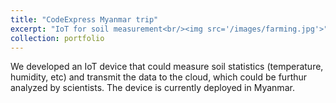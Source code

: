 ```yaml
---
title: "CodeExpress Myanmar trip"
excerpt: "IoT for soil measurement<br/><img src='/images/farming.jpg'>"
collection: portfolio
---
```


We developed an IoT device that could measure soil statistics (temperature, humidity, etc) and transmit the data to the cloud, which could be furthur analyzed by scientists. The device is currently deployed in Myanmar.
